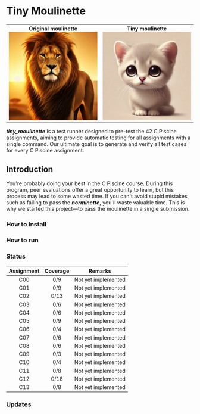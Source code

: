 # Tiny Moulinette

<table>
  <tr>
    <td align="center">
      <strong>Original moulinette</strong><br>
      <img src="images/moulinette.webp" alt="이미지 1" width="300"/>
    </td>
    <td align="center">
      <strong>Tiny moulinette</strong><br>
      <img src="images/tiny_moulinette.webp" alt="이미지 2" width="300"/>
    </td>
  </tr>
</table>

***tiny_moulinette*** is a test runner designed to pre-test the 42 C Piscine assignments, aiming to provide automatic testing for all assignments with a single command. Our ultimate goal is to generate and verify all test cases for every C Piscine assignment.

## Introduction
You're probably doing your best in the C Piscine course. During this program, peer evaluations offer a great opportunity to learn, but this process may lead to some wasted time. If you can't avoid stupid mistakes, such as failing to pass the ***norminette***, you'll waste valuable time. This is why we started this project—to pass the moulinette in a single submission.

### How to Install

### How to run

### Status
| Assignment    | Coverage  | Remarks               |
|:-------------:|:---------:|:---------------------:|
| C00           | 0/9       | Not yet implemented   |
| C01           | 0/9       | Not yet implemented   |
| C02           | 0/13      | Not yet implemented   |
| C03           | 0/6       | Not yet implemented   |
| C04           | 0/6       | Not yet implemented   |
| C05           | 0/9       | Not yet implemented   |
| C06           | 0/4       | Not yet implemented   |
| C07           | 0/6       | Not yet implemented   |
| C08           | 0/6       | Not yet implemented   |
| C09           | 0/3       | Not yet implemented   |
| C10           | 0/4       | Not yet implemented   |
| C11           | 0/8       | Not yet implemented   |
| C12           | 0/18      | Not yet implemented   |
| C13           | 0/8       | Not yet implemented   |

### Updates